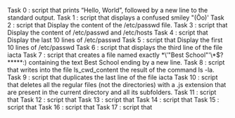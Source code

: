Task 0 : script that prints “Hello, World”, followed by a new line to the standard output.
Task 1 : script that displays a confused smiley "(Ôo)'
Task 2 : script that Display the content of the /etc/passwd file.
Task 3 : script that Display the content of /etc/passwd and /etc/hosts
Task 4 : script that Display the last 10 lines of /etc/passwd
Task 5 : script that Display the first 10 lines of /etc/passwd
Task 6 : script that displays the third line of the file iacta
Task 7 : script that creates a file named exactly \*\\'"Best School"\'\\*$\?\*\*\*\*\*:) containing the text Best School ending by a new line. 
Task 8 : script that writes into the file ls_cwd_content the result of the command ls -la.
Task 9 : script that duplicates the last line of the file iacta
Task 10 : script that deletes all the regular files (not the directories) with a .js extension that are present in the current directory and all its subfolders.
Task 11 : script that
Task 12 : script that
Task 13 : script that
Task 14 : script that
Task 15 : script that
Task 16 : script that
Task 17 : script that
